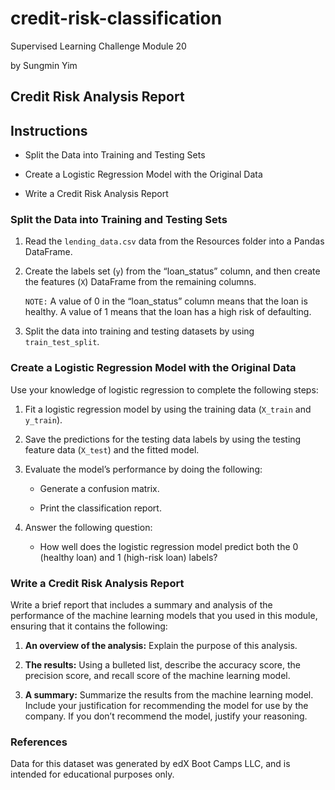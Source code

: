 # credit-risk-classification
Supervised Learning Challenge Module 20

by Sungmin Yim

## Credit Risk Analysis Report ##

## Instructions ##
* Split the Data into Training and Testing Sets

* Create a Logistic Regression Model with the Original Data

* Write a Credit Risk Analysis Report

### Split the Data into Training and Testing Sets ###

1. Read the `lending_data.csv` data from the Resources folder into a Pandas DataFrame.

2. Create the labels set (`y`) from the “loan_status” column, and then create the features (`X`) DataFrame from the remaining columns.

    `NOTE:` A value of 0 in the “loan_status” column means that the loan is healthy. A value of 1 means that the loan has a high risk of defaulting.

3. Split the data into training and testing datasets by using `train_test_split`.

### Create a Logistic Regression Model with the Original Data ###
Use your knowledge of logistic regression to complete the following steps:

1. Fit a logistic regression model by using the training data (`X_train` and `y_train`).

2. Save the predictions for the testing data labels by using the testing feature data (`X_test`) and the fitted model.

3. Evaluate the model’s performance by doing the following:

   * Generate a confusion matrix.

   * Print the classification report.

4. Answer the following question:
   
   * How well does the logistic regression model predict both the 0 (healthy loan) and 1 (high-risk loan) labels?

### Write a Credit Risk Analysis Report ###
Write a brief report that includes a summary and analysis of the performance of the machine learning models that you used in this module, ensuring that it contains the following:

1. __An overview of the analysis:__ Explain the purpose of this analysis.

2. __The results:__ Using a bulleted list, describe the accuracy score, the precision score, and recall score of the machine learning model.

3. __A summary:__ Summarize the results from the machine learning model. Include your justification for recommending the model for use by the company. If you don’t recommend the model, justify your reasoning.

### References ###
Data for this dataset was generated by edX Boot Camps LLC, and is intended for educational purposes only.
